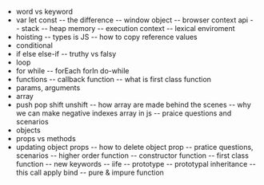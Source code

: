  <!-- There is the all data about Javascrpit Mastery -->

-  word vs keyword
-  var let const
-- the difference
-- window object
-- browser context api
-- stack
-- heap memory
-- execution context
-- lexical enviroment
-  hoisting
-- types is JS
-- how to copy reference values
-  conditional
-  if else else-if
-- truthy vs falsy
-  loop
-  for while
-- forEach forIn do-while
-  functions
-- callback function
-- what is first class function
-  params, arguments
-  array
-  push pop shift unshift
-- how array are made behind the scenes
-- why we can make negative indexes array in js
-- praice questions and scenarios
-  objects
-  props vs methods
-  updating object props
-- how to delete object prop
-- pratice questions, scenarios
-- higher order function
-- constructor function
-- first class function
-- new keywords
-- iife
-- prototype
-- prototypal inheritance
-- this call apply bind
-- pure & impure function

